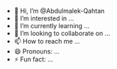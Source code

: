- 👋 Hi, I’m @Abdulmalek-Qahtan
- 👀 I’m interested in ...
- 🌱 I’m currently learning ...
- 💞️ I’m looking to collaborate on ...
- 📫 How to reach me ...
- 😄 Pronouns: ...
- ⚡ Fun fact: ...

<!---
Abdulmalek-Qahtan/Abdulmalek-Qahtan is a ✨ special ✨ repository because its `README.md` (this file) appears on your GitHub profile.
You can click the Preview link to take a look at your changes.
--->

